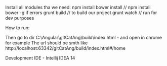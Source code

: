 Install all modules tha we need:
npm install
bower install // npm install bower -g if errors
grunt build // to build our project
grunt watch // run for dev purposes

How to run:

Then go to dir C:\Angular\gitCatAng\build\index.html - and open in chrome for example
The url should be smth like http://localhost:63342/gitCatAng/build/index.html#/home


Development IDE - Intellij IDEA 14